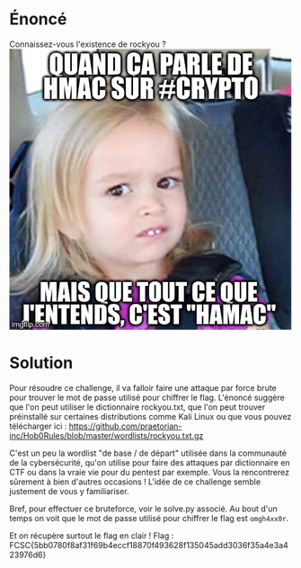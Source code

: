 # Énoncé 

Connaissez-vous l'existence de rockyou ?
![Meme](./img/hamac.jpeg)


# Solution

Pour résoudre ce challenge, il va falloir faire une attaque par force brute pour trouver le mot de passe utilisé pour chiffrer le flag. L'énoncé suggère que l'on peut utiliser le dictionnaire rockyou.txt, que l'on peut trouver préinstallé sur certaines distributions comme Kali Linux ou que vous pouvez télécharger ici : https://github.com/praetorian-inc/Hob0Rules/blob/master/wordlists/rockyou.txt.gz

C'est un peu la wordlist "de base / de départ" utilisée dans la communauté de la cybersécurité, qu'on utilise pour faire des attaques par dictionnaire en CTF ou dans la vraie vie pour du pentest par exemple. Vous la rencontrerez sûrement à bien d'autres occasions ! L'idée de ce challenge semble justement de vous y familiariser.

Bref, pour effectuer ce bruteforce, voir le solve.py associé.
Au bout d'un temps on voit que le mot de passe utilisé pour chiffrer le flag est `omgh4xx0r`.

Et on récupère surtout le flag en clair !
Flag : FCSC{5bb0780f8af31f69b4eccf18870f493628f135045add3036f35a4e3a423976d6}